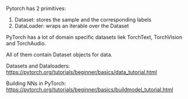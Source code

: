 Pytorch has 2 primitives:

1. Dataset: stores the sample and the corresponding labels
2. DataLoader: wraps an iterable over the Dataset 

PyTorch has a lot of domain specific datasets liek TorchText, TorchVision and TorchAudio.

All of them contain Dataset objects for data.

Datasets and Dataloaders:
https://pytorch.org/tutorials/beginner/basics/data_tutorial.html


Building NNs in PyTorch:
https://pytorch.org/tutorials/beginner/basics/buildmodel_tutorial.html
